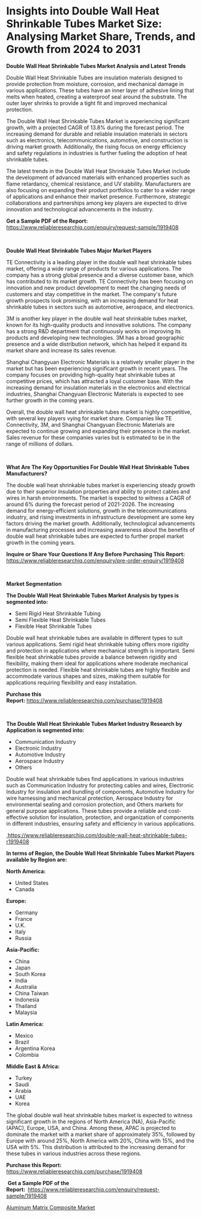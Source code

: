 <p><h1>Insights into Double Wall Heat Shrinkable Tubes Market Size: Analysing Market Share, Trends, and Growth from 2024 to 2031</h1></p><p><strong>Double Wall Heat Shrinkable Tubes Market Analysis and Latest Trends</strong></p>
<p><p>Double Wall Heat Shrinkable Tubes are insulation materials designed to provide protection from moisture, corrosion, and mechanical damage in various applications. These tubes have an inner layer of adhesive lining that melts when heated, creating a waterproof seal around the substrate. The outer layer shrinks to provide a tight fit and improved mechanical protection. </p><p>The Double Wall Heat Shrinkable Tubes Market is experiencing significant growth, with a projected CAGR of 13.8% during the forecast period. The increasing demand for durable and reliable insulation materials in sectors such as electronics, telecommunications, automotive, and construction is driving market growth. Additionally, the rising focus on energy efficiency and safety regulations in industries is further fueling the adoption of heat shrinkable tubes.</p><p>The latest trends in the Double Wall Heat Shrinkable Tubes Market include the development of advanced materials with enhanced properties such as flame retardancy, chemical resistance, and UV stability. Manufacturers are also focusing on expanding their product portfolios to cater to a wider range of applications and enhance their market presence. Furthermore, strategic collaborations and partnerships among key players are expected to drive innovation and technological advancements in the industry.</p></p>
<p><strong>Get a Sample PDF of the Report:&nbsp;</strong> <a href="https://www.reliableresearchiq.com/enquiry/request-sample/1919408">https://www.reliableresearchiq.com/enquiry/request-sample/1919408</a></p>
<p>&nbsp;</p>
<p><strong>Double Wall Heat Shrinkable Tubes Major Market Players</strong></p>
<p><p>TE Connectivity is a leading player in the double wall heat shrinkable tubes market, offering a wide range of products for various applications. The company has a strong global presence and a diverse customer base, which has contributed to its market growth. TE Connectivity has been focusing on innovation and new product development to meet the changing needs of customers and stay competitive in the market. The company's future growth prospects look promising, with an increasing demand for heat shrinkable tubes in sectors such as automotive, aerospace, and electronics.</p><p>3M is another key player in the double wall heat shrinkable tubes market, known for its high-quality products and innovative solutions. The company has a strong R&D department that continuously works on improving its products and developing new technologies. 3M has a broad geographic presence and a wide distribution network, which has helped it expand its market share and increase its sales revenue.</p><p>Shanghai Changyuan Electronic Materials is a relatively smaller player in the market but has been experiencing significant growth in recent years. The company focuses on providing high-quality heat shrinkable tubes at competitive prices, which has attracted a loyal customer base. With the increasing demand for insulation materials in the electronics and electrical industries, Shanghai Changyuan Electronic Materials is expected to see further growth in the coming years.</p><p>Overall, the double wall heat shrinkable tubes market is highly competitive, with several key players vying for market share. Companies like TE Connectivity, 3M, and Shanghai Changyuan Electronic Materials are expected to continue growing and expanding their presence in the market. Sales revenue for these companies varies but is estimated to be in the range of millions of dollars.</p></p>
<p>&nbsp;</p>
<p><strong>What Are The Key Opportunities For Double Wall Heat Shrinkable Tubes Manufacturers?</strong></p>
<p><p>The double wall heat shrinkable tubes market is experiencing steady growth due to their superior insulation properties and ability to protect cables and wires in harsh environments. The market is expected to witness a CAGR of around 6% during the forecast period of 2021-2026. The increasing demand for energy-efficient solutions, growth in the telecommunications industry, and rising investments in infrastructure development are some key factors driving the market growth. Additionally, technological advancements in manufacturing processes and increasing awareness about the benefits of double wall heat shrinkable tubes are expected to further propel market growth in the coming years.</p></p>
<p><strong>Inquire or Share Your Questions If Any Before Purchasing This Report:</strong> <a href="https://www.reliableresearchiq.com/enquiry/pre-order-enquiry/1919408">https://www.reliableresearchiq.com/enquiry/pre-order-enquiry/1919408</a></p>
<p>&nbsp;</p>
<p><strong>Market Segmentation</strong></p>
<p><strong>The Double Wall Heat Shrinkable Tubes Market Analysis by types is segmented into:</strong></p>
<p><ul><li>Semi Rigid Heat Shrinkable Tubing</li><li>Semi Flexible Heat Shrinkable Tubes</li><li>Flexible Heat Shrinkable Tubes</li></ul></p>
<p><p>Double wall heat shrinkable tubes are available in different types to suit various applications. Semi rigid heat shrinkable tubing offers more rigidity and protection in applications where mechanical strength is important. Semi flexible heat shrinkable tubes provide a balance between rigidity and flexibility, making them ideal for applications where moderate mechanical protection is needed. Flexible heat shrinkable tubes are highly flexible and accommodate various shapes and sizes, making them suitable for applications requiring flexibility and easy installation.</p></p>
<p><strong>Purchase this Report:&nbsp;</strong><a href="https://www.reliableresearchiq.com/purchase/1919408">https://www.reliableresearchiq.com/purchase/1919408</a></p>
<p>&nbsp;</p>
<p><strong>The Double Wall Heat Shrinkable Tubes Market Industry Research by Application is segmented into:</strong></p>
<p><ul><li>Communication Industry</li><li>Electronic Industry</li><li>Automotive Industry</li><li>Aerospace Industry</li><li>Others</li></ul></p>
<p><p>Double wall heat shrinkable tubes find applications in various industries such as Communication Industry for protecting cables and wires, Electronic Industry for insulation and bundling of components, Automotive Industry for wire harnessing and mechanical protection, Aerospace Industry for environmental sealing and corrosion protection, and Others markets for general purpose applications. These tubes provide a reliable and cost-effective solution for insulation, protection, and organization of components in different industries, ensuring safety and efficiency in various applications.</p></p>
<p><a href="https://www.reliableresearchiq.com/double-wall-heat-shrinkable-tubes-r1919408">&nbsp;https://www.reliableresearchiq.com/double-wall-heat-shrinkable-tubes-r1919408</a></p>
<p><strong>In terms of Region, the Double Wall Heat Shrinkable Tubes Market Players available by Region are:</strong></p>
<p>
    <p> <strong> North America: </strong>
        <ul>
            <li>United States</li>
            <li>Canada</li>
        </ul>
        </p> 
    <p> <strong> Europe: </strong>
        <ul>
            <li>Germany</li>
            <li>France</li>
            <li>U.K.</li>
            <li>Italy</li>
            <li>Russia</li>
        </ul>
        </p> 
    <p> <strong> Asia-Pacific: </strong>
        <ul>
            <li>China</li>
            <li>Japan</li>
            <li>South Korea</li>
            <li>India</li>
            <li>Australia</li>
            <li>China Taiwan</li>
            <li>Indonesia</li>
            <li>Thailand</li>
            <li>Malaysia</li>
        </ul>
        </p> 
    <p> <strong> Latin America: </strong>
        <ul>
            <li>Mexico</li>
            <li>Brazil</li>
            <li>Argentina Korea</li>
            <li>Colombia</li>
        </ul>
        </p> 
    <p> <strong> Middle East & Africa: </strong>
        <ul>
            <li>Turkey</li>
            <li>Saudi</li>
            <li>Arabia</li>
            <li>UAE</li>
            <li>Korea</li>
        </ul>
    </p>
    </p>
<p><p>The global double wall heat shrinkable tubes market is expected to witness significant growth in the regions of North America (NA), Asia-Pacific (APAC), Europe, USA, and China. Among these, APAC is projected to dominate the market with a market share of approximately 35%, followed by Europe with around 25%, North America with 20%, China with 15%, and the USA with 5%. This distribution is attributed to the increasing demand for these tubes in various industries across these regions.</p></p>
<p><strong>Purchase this Report: </strong><a href="https://www.reliableresearchiq.com/purchase/1919408">https://www.reliableresearchiq.com/purchase/1919408</a></p>
<p>&nbsp;<strong>Get a Sample PDF of the Report:&nbsp;&nbsp;</strong><a href="https://www.reliableresearchiq.com/enquiry/request-sample/1919408">https://www.reliableresearchiq.com/enquiry/request-sample/1919408</a></p>
<p><strong></strong></p>
<p><p><a href="https://view.publitas.com/reportprime-1/insights-into-the-aluminum-matrix-composite-industry-market-financial-status-market-size-and-revenue-analysis-up-to-2031/">Aluminum Matrix Composite Market</a></p></p>